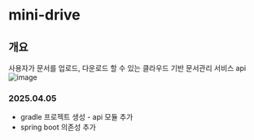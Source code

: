 # mini-drive
## 개요 
사용자가 문서를 업로드, 다운로드 할 수 있는 클라우드 기반 문서관리 서비스 api
![image](https://github.com/user-attachments/assets/02bbe692-62a6-4491-9fd0-18cfe41c3a1f)

### 2025.04.05
- gradle 프로젝트 생성 - api 모듈 추가
- spring boot 의존성 추가
